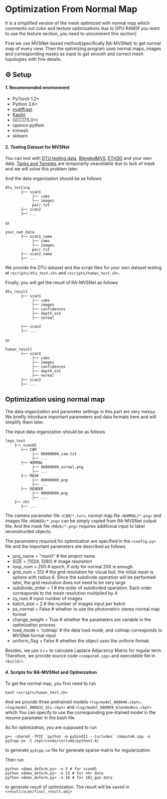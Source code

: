 # Optimization From Normal Map
It is a simplified version of the mesh optimized with normal map which comments out color and texture optimizations due to GPU RAM(If you want to use the texture section, you need to uncomment this section)

First we use MVSNet-based method(specifically RA-MVSNet) to get normal map of every view. Then the optimizing program uses normal maps, images and corresponding masks as input to get smooth and correct mesh topologies with fine details. 

## ⚙ Setup
#### 1. Recommended environment
- PyTorch 1.2+
- Python 3.6+
- [nvdiffrast](https://nvlabs.github.io/nvdiffrast/)
- [Kaolin](https://github.com/NVIDIAGameWorks/kaolin)
- GCC(7.5.0+)
- opencv-python
- trimesh
- sklearn

#### 2. Testing Dataset for MVSNet
You can test with [DTU testing data](https://drive.google.com/file/d/135oKPefcPTsdtLRzoDAQtPpHuoIrpRI_/view), [BlendedMVS](https://drive.google.com/file/d/1ilxls-VJNvJnB7IaFj7P0ehMPr7ikRCb/view), [ETH3D](https://www.eth3d.net/datasets) and your own data. [Tanks and Temples](https://drive.google.com/file/d/1YArOJaX9WVLJh4757uE8AEREYkgszrCo/view) are temporarily unavailable due to lack of mask and we will solve this problem later.

And the data organization should be as follows
```
dtu_testing                                          
       ├── scan1   
            ├── cams
            ├── images
            pair.txt
       ├── scan2
       ├── ...
```
or 
```
your_own_data                                          
       ├── scan1_name
            ├── cams
            ├── images
            pair.txt
       ├── scan2_name
       ├── ...
```
We provide the DTU dataset and the script files for your own dataset testing at `<scripts/dtu_test.sh>` and `<scripts/human_test.sh>`.

Finally, you will get the result of RA-MVSNet as follows
```
dtu_result                                          
       ├── scan1   
            ├── cams
            ├── images
            ├── confidences
            ├── depth_est
            ├── normal

       ├── scan2
       ├── ...
```
or
```
human_result                                          
       ├── scan1   
            ├── cams
            ├── images
            ├── confidences
            ├── depth_est
            ├── normal
       ├── scan2
       ├── ...
```

## Optimization using normal map
The data organization and parameter settings in this part are very messy. We briefly introduce important parameters and data formats here and will simplify them later.

The input data organization should be as follows
```
lego_test                                          
    ├── scan65
       ├── CAM
            ├── 00000000_cam.txt
            ├── ...
       ├── NORMAL
            ├── 00000000_normal.png
            ├── ...
       ├── MASK
            ├── 00000000.png
            ├── ...
       ├── RENDER
            ├── 00000000.png
            ├── ...
    ├── nhr
       ├── ...
```
The camera parameter file `<CAM/*.txt>`, normal map file `<NORMAL/*.png>` and images file `<RENDER/*.png>` can be simply copied from RA-MVSNet output file. And the mask file `<MASK/*.png>` requires additional input to label reconstructed objects.

The parameters required for optimization are specified in the  `<config.py>` file and the important parameters are described as follows
- proj_name = "man0" # the project name
- SIZE = [1024, 1280] # image resolution
- loop_num = 200 # epoch, if only for normal 200 is enough
- grid_num = 512 # the grid resolution for visual hull, the initial mesh is sphere with radius 6. Since the subdivide operation will be performed later, the grid resolution does not need to be very large 
- subdivide_order = 1 # the order of subdivided operation. Each order corresponds to the mesh resolution multiplied by 4
- xy_num # input number of images
- batch_size = 2 # the number of images input per batch
- ps_normal = False # whether to use the photometric stereo normal map format
- change_weight = True # whether the parameters are variable in the optimization process
- load_mode = 'colmap' # the data load mode, and colmap corresponds to MVSNet format input
- uniform_flag = False # whether the object uses the uniform format

Besides, we use c++ to calculate Laplace Adjacency Matrix for regular term. Therefore, we provide source code `<computeK.cpp>` and executable file in `<build/>`.

#### 4. Scripts for RA-MVSNet and Optimization
To get the normal map, you first need to run 
```
bash <scripts/human_test.sh>
```
And we provide three pretrained models `<log/model_000040.ckpt>`, `<log/model_000032_dtu.ckpt>` and `<log/model_000009_blendedmvs.ckpt>` which You can specify to use the corresponding pre-trained model in the resume parameter in the bash file.

As for optimization, you are supposed to run
```
g++ -shared -fPIC `python -m pybind11 --includes` computeK.cpp -o py2cpp.so -I /opt/conda/include/python3.8/
```
to generate `py2cpp.so` file for generate sparse matrix for regularization.

Then run 
```
python <demo_deform.py> -n 5 # for scan65
python <demo_deform.py> -n 15 # for nhr data
python <demo_deform.py> -n 16 # for 101_gan data
```
to generate result of optimization. The result will be saved in `<result/scan/final_result.obj>`